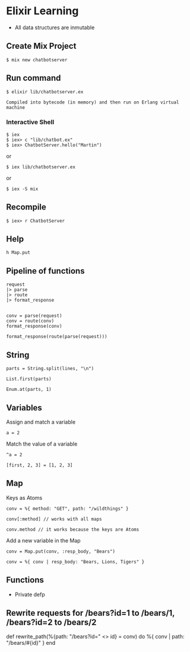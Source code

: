 # Elixir Learning

- All data structures are inmutable

## Create Mix Project

    $ mix new chatbotserver

## Run command 

    $ elixir lib/chatbotserver.ex

    Compiled into bytecode (in memory) and then run on Erlang virtual machine

### Interactive Shell

    $ iex 
    $ iex> c "lib/chatbot.ex"
    $ iex> ChatbotServer.hello("Martin")

or 

    $ iex lib/chatbotserver.ex

or 

    $ iex -S mix 

## Recompile

    $ iex> r ChatbotServer

## Help 

    h Map.put

## Pipeline of functions

    request
    |> parse
    |> route
    |> format_response


    conv = parse(request)
    conv = route(conv)
    format_response(conv)

    format_response(route(parse(request)))

## String

    parts = String.split(lines, "\n")

    List.first(parts)

    Enum.at(parts, 1)

## Variables

Assign and match a variable

    a = 2

Match the value of a variable

    ^a = 2

    [first, 2, 3] = [1, 2, 3]

## Map

Keys as Atoms 

    conv = %{ method: "GET", path: "/wildthings" }

    conv[:method] // works with all maps

    conv.method // it works because the keys are Atoms

Add a new variable in the Map

    conv = Map.put(conv, :resp_body, "Bears")

    conv = %{ conv | resp_body: "Bears, Lions, Tigers" }

## Functions

- Private defp

## Rewrite requests  for /bears?id=1 to /bears/1, /bears?id=2 to /bears/2

def rewrite_path(%{path: "/bears?id=" <> id} = conv) do
  %{ conv | path: "/bears/#{id}" }
end